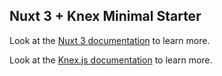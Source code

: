 ## Nuxt 3 + Knex Minimal Starter

Look at the [Nuxt 3 documentation](https://nuxt.com/docs/getting-started/introduction) to learn more.

Look at the [Knex.js documentation](https://knexjs.org/) to learn more.
